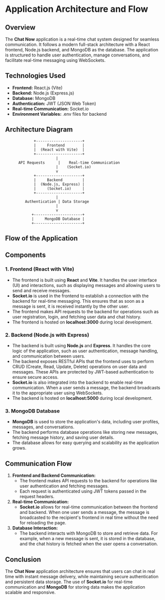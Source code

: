 # Application Architecture and Flow

## Overview

The **Chat Now** application is a real-time chat system designed for seamless communication. It follows a modern full-stack architecture with a React frontend, Node.js backend, and MongoDB as the database. The application is structured to handle user authentication, manage conversations, and facilitate real-time messaging using WebSockets.

## Technologies Used

- **Frontend:** React.js (Vite)
- **Backend:** Node.js (Express.js)
- **Database:** MongoDB
- **Authentication:** JWT (JSON Web Token)
- **Real-time Communication:** Socket.io
- **Environment Variables:** .env files for backend

## Architecture Diagram

                 +---------------------+
                 |     Frontend        |
                 |  (React with Vite)  |
                 +---------------------+
                           |
          API Requests      |    Real-time Communication
                           |    (Socket.io)
                           v
                 +---------------------+
                 |     Backend         |
                 |  (Node.js, Express) |
                 |     (Socket.io)     |
                 +---------------------+
                           |
             Authentication | Data Storage
                           |
                           v
                +----------------------+
                |     MongoDB Database |
                +----------------------+

## Flow of the Application

## Components

### 1. **Frontend (React with Vite)**

- The frontend is built using **React** and **Vite**. It handles the user interface (UI) and interactions, such as displaying messages and allowing users to send and receive messages.
- **Socket.io** is used in the frontend to establish a connection with the backend for real-time messaging. This ensures that as soon as a message is sent, it is received instantly by the other user.
- The frontend makes API requests to the backend for operations such as user registration, login, and fetching user data and chat history.
- The frontend is hosted on **localhost:3000** during local development.

### 2. **Backend (Node.js with Express)**

- The backend is built using **Node.js** and **Express**. It handles the core logic of the application, such as user authentication, message handling, and communication between users.
- The backend exposes RESTful APIs that the frontend uses to perform CRUD (Create, Read, Update, Delete) operations on user data and messages. These APIs are protected by JWT-based authentication to ensure secure access.
- **Socket.io** is also integrated into the backend to enable real-time communication. When a user sends a message, the backend broadcasts it to the appropriate user using WebSockets.
- The backend is hosted on **localhost:5000** during local development.

### 3. **MongoDB Database**

- **MongoDB** is used to store the application's data, including user profiles, messages, and conversations.
- The backend performs database operations like storing new messages, fetching message history, and saving user details.
- The database allows for easy querying and scalability as the application grows.

## Communication Flow

1. **Frontend and Backend Communication:**
   - The frontend makes API requests to the backend for operations like user authentication and fetching messages.
   - Each request is authenticated using JWT tokens passed in the request headers.
2. **Real-time Communication:**
   - **Socket.io** allows for real-time communication between the frontend and backend. When one user sends a message, the message is broadcasted to the recipient's frontend in real time without the need for reloading the page.
3. **Database Interaction:**
   - The backend interacts with MongoDB to store and retrieve data. For example, when a new message is sent, it is stored in the database, and the chat history is fetched when the user opens a conversation.

## Conclusion

The **Chat Now** application architecture ensures that users can chat in real time with instant message delivery, while maintaining secure authentication and persistent data storage. The use of **Socket.io** for real-time communication and **MongoDB** for storing data makes the application scalable and responsive.
